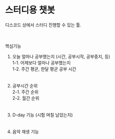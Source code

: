  # 스터디용 챗봇

디스코드 상에서 스터디 진행할 수 있는 툴. <br/><br/><br/>

핵심기능 

1. 오늘 얼마나 공부했는지 (시간, 공부시작, 공부중지, 등)<br/>
1-1. 어제보다 얼마나 공부했는지<br/>
1-2. 주간 평균, 한달 평균 공부 시간
<br/><br/><br/>
2. 공부시간 순위<br/>
2-1. 주간 순위<br/>
2-2. 월간 순위
<br/><br/><br/>
3. D-day 기능 (시험 며칠 남았는지)
<br/><br/><br/>
4. 음악 재생 기능 
